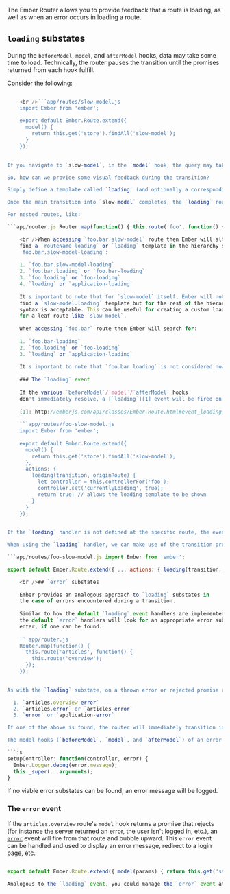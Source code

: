 The Ember Router allows you to provide feedback that a route is loading, as well as when an error occurs in loading a route.

## `loading` substates

During the `beforeModel`, `model`, and `afterModel` hooks, data may take some time to load. Technically, the router pauses the transition until the promises returned from each hook fulfill.

Consider the following:

```app/router.js Router.map(function() { this.route('slow-model'); });

    <br />```app/routes/slow-model.js
    import Ember from 'ember';
    
    export default Ember.Route.extend({
      model() {
        return this.get('store').findAll('slow-model');
      }
    });
    

If you navigate to `slow-model`, in the `model` hook, the query may take a long time to complete. During this time, your UI isn't really giving you any feedback as to what's happening. If you're entering this route after a full page refresh, your UI will be entirely blank, as you have not actually finished fully entering any route and haven't yet displayed any templates. If you're navigating to `slow-model` from another route, you'll continue to see the templates from the previous route until the model finish loading, and then, boom, suddenly all the templates for `slow-model` load.

So, how can we provide some visual feedback during the transition?

Simply define a template called `loading` (and optionally a corresponding route) that Ember will transition to. The intermediate transition into the loading substate happens immediately (synchronously), the URL won't be updated, and, unlike other transitions, the currently active transition won't be aborted.

Once the main transition into `slow-model` completes, the `loading` route will be exited and the transition to `slow-model` will continue.

For nested routes, like:

```app/router.js Router.map(function() { this.route('foo', function() { this.route('bar', function() { this.route('slow-model'); }); }); });

    <br />When accessing `foo.bar.slow-model` route then Ember will alternate trying to
    find a `routeName-loading` or `loading` template in the hierarchy starting with
    `foo.bar.slow-model-loading`:
    
    1. `foo.bar.slow-model-loading`
    2. `foo.bar.loading` or `foo.bar-loading`
    3. `foo.loading` or `foo-loading`
    4. `loading` or `application-loading`
    
    It's important to note that for `slow-model` itself, Ember will not try to
    find a `slow-model.loading` template but for the rest of the hierarchy either
    syntax is acceptable. This can be useful for creating a custom loading screen
    for a leaf route like `slow-model`.
    
    When accessing `foo.bar` route then Ember will search for:
    
    1. `foo.bar-loading`
    2. `foo.loading` or `foo-loading`
    3. `loading` or `application-loading`
    
    It's important to note that `foo.bar.loading` is not considered now.
    
    ### The `loading` event
    
    If the various `beforeModel`/`model`/`afterModel` hooks
    don't immediately resolve, a [`loading`][1] event will be fired on that route.
    
    [1]: http://emberjs.com/api/classes/Ember.Route.html#event_loading
    
    ```app/routes/foo-slow-model.js
    import Ember from 'ember';
    
    export default Ember.Route.extend({
      model() {
        return this.get('store').findAll('slow-model');
      },
      actions: {
        loading(transition, originRoute) {
          let controller = this.controllerFor('foo');
          controller.set('currentlyLoading', true);
          return true; // allows the loading template to be shown
        }
      }
    });
    

If the `loading` handler is not defined at the specific route, the event will continue to bubble above a transition's parent route, providing the `application` route the opportunity to manage it.

When using the `loading` handler, we can make use of the transition promise to know when the loading event is over:

```app/routes/foo-slow-model.js import Ember from 'ember';

export default Ember.Route.extend({ ... actions: { loading(transition, originRoute) { let controller = this.controllerFor('foo'); controller.set('currentlyLoading', true); transition.promise.finally(function() { controller.set('currentlyLoading', false); }); } } });

    <br />## `error` substates
    
    Ember provides an analogous approach to `loading` substates in
    the case of errors encountered during a transition.
    
    Similar to how the default `loading` event handlers are implemented,
    the default `error` handlers will look for an appropriate error substate to
    enter, if one can be found.
    
    ```app/router.js
    Router.map(function() {
      this.route('articles', function() {
        this.route('overview');
      });
    });
    

As with the `loading` substate, on a thrown error or rejected promise returned from the `articles.overview` route's `model` hook (or `beforeModel` or `afterModel`) Ember will look for an error template or route in the following order:

  1. `articles.overview-error`
  2. `articles.error` or `articles-error`
  3. `error` or `application-error`

If one of the above is found, the router will immediately transition into that substate (without updating the URL). The "reason" for the error (i.e. the exception thrown or the promise reject value) will be passed to that error state as its `model`.

The model hooks (`beforeModel`, `model`, and `afterModel`) of an error substate are not called. Only the `setupController` method of the error substate is called with the `error` as the model. See example below:

```js
setupController: function(controller, error) {
  Ember.Logger.debug(error.message);
  this._super(...arguments);
}
```

If no viable error substates can be found, an error message will be logged.

### The `error` event

If the `articles.overview` route's `model` hook returns a promise that rejects (for instance the server returned an error, the user isn't logged in, etc.), an [`error`](http://emberjs.com/api/classes/Ember.Route.html#event_error) event will fire from that route and bubble upward. This `error` event can be handled and used to display an error message, redirect to a login page, etc.

```app/routes/articles-overview.js import Ember from 'ember';

export default Ember.Route.extend({ model(params) { return this.get('store').findAll('privileged-model'); }, actions: { error(error, transition) { if (error.status === '403') { this.replaceWith('login'); } else { // Let the route above this handle the error. return true; } } } }); ```

Analogous to the `loading` event, you could manage the `error` event at the application level to avoid writing the same code for multiple routes.